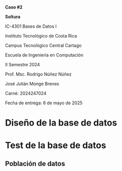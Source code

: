 **Caso #2**

**Soltura**

IC-4301 Bases de Datos I

Instituto Tecnológico de Costa Rica

Campus Tecnológico Central Cartago

Escuela de Ingeniería en Computación

II Semestre 2024

Prof. Msc. Rodrigo Núñez Núñez

José Julián Monge Brenes

Carné: 2024247024

Fecha de entrega: 6 de mayo de 2025

# **Diseño de la base de datos**

# **Test de la base de datos**

## **Población de datos**

